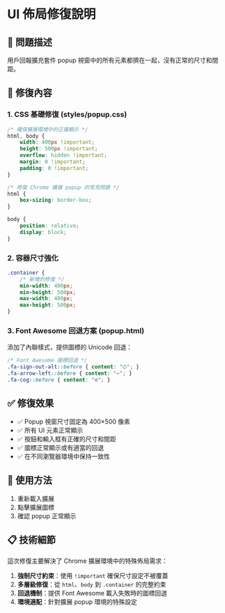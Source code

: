 # UI 佈局修復說明

## 🐛 問題描述

用戶回報擴充套件 popup 視窗中的所有元素都擠在一起，沒有正常的尺寸和間距。

## 🔧 修復內容

### 1. CSS 基礎修復 (styles/popup.css)

```css
/* 確保擴展環境中的正確顯示 */
html, body {
    width: 400px !important;
    height: 500px !important;
    overflow: hidden !important;
    margin: 0 !important;
    padding: 0 !important;
}

/* 修復 Chrome 擴展 popup 的常見問題 */
html {
    box-sizing: border-box;
}

body {
    position: relative;
    display: block;
}
```

### 2. 容器尺寸強化

```css
.container {
    /* 新增的修復 */
    min-width: 400px;
    min-height: 500px;
    max-width: 400px;
    max-height: 500px;
}
```

### 3. Font Awesome 回退方案 (popup.html)

添加了內聯樣式，提供圖標的 Unicode 回退：

```css
/* Font Awesome 圖標回退 */
.fa-sign-out-alt::before { content: "⏻"; }
.fa-arrow-left::before { content: "←"; }
.fa-cog::before { content: "⚙"; }
```

## ✅ 修復效果

- ✅ Popup 視窗尺寸固定為 400×500 像素
- ✅ 所有 UI 元素正常顯示
- ✅ 按鈕和輸入框有正確的尺寸和間距
- ✅ 圖標正常顯示或有適當的回退
- ✅ 在不同瀏覽器環境中保持一致性

## 🔄 使用方法

1. 重新載入擴展
2. 點擊擴展圖標
3. 確認 popup 正常顯示

## 📋 技術細節

這次修復主要解決了 Chrome 擴展環境中的特殊佈局需求：

1. **強制尺寸約束**：使用 `!important` 確保尺寸設定不被覆蓋
2. **多層級修復**：從 `html`、`body` 到 `.container` 的完整約束
3. **回退機制**：提供 Font Awesome 載入失敗時的圖標回退
4. **環境適配**：針對擴展 popup 環境的特殊設定
